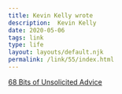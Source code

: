 ```yaml
---
title: Kevin Kelly wrote
description:  Kevin Kelly
date: 2020-05-06
tags: link
type: life
layout: layouts/default.njk
permalink: /link/55/index.html
---
```


[68 Bits of Unsolicited Advice](https://kk.org/thetechnium/68-bits-of-unsolicited-advice/)
